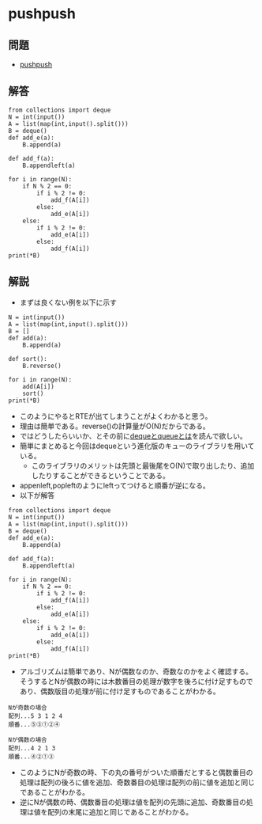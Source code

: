 # pushpush
## 問題
- [pushpush](https://atcoder.jp/contests/abc066/tasks/arc077_a)
## 解答
```
from collections import deque
N = int(input())
A = list(map(int,input().split()))
B = deque()
def add_e(a):
    B.append(a)

def add_f(a):
    B.appendleft(a)

for i in range(N):
    if N % 2 == 0:
        if i % 2 != 0:
            add_f(A[i])
        else:
            add_e(A[i])
    else:
        if i % 2 != 0:
            add_e(A[i])
        else:
            add_f(A[i])
print(*B)
```
## 解説
- まずは良くない例を以下に示す
```
N = int(input())
A = list(map(int,input().split()))
B = []
def add(a):
    B.append(a)

def sort():
    B.reverse()

for i in range(N):
    add(A[i])
    sort()
print(*B)
```
- このようにやるとRTEが出てしまうことがよくわかると思う。
- 理由は簡単である。reverse()の計算量がO(N)だからである。
- ではどうしたらいいか、とその前に[dequeとqueueとは](deque.md)を読んで欲しい。
- 簡単にまとめると今回はdequeという進化版のキューのライブラリを用いている。
    - このライブラリのメリットは先頭と最後尾をO(N)で取り出したり、追加したりすることができるということである。
- appenleft,popleftのようにleftってつけると順番が逆になる。
- 以下が解答
```
from collections import deque
N = int(input())
A = list(map(int,input().split()))
B = deque()
def add_e(a):
    B.append(a)

def add_f(a):
    B.appendleft(a)

for i in range(N):
    if N % 2 == 0:
        if i % 2 != 0:
            add_f(A[i])
        else:
            add_e(A[i])
    else:
        if i % 2 != 0:
            add_e(A[i])
        else:
            add_f(A[i])
print(*B)
```
- アルゴリズムは簡単であり、Nが偶数なのか、奇数なのかをよく確認する。
そうするとNが偶数の時には木数番目の処理が数字を後ろに付け足すものであり、偶数版目の処理が前に付け足すものであることがわかる。
```
Nが奇数の場合
配列...5 3 1 2 4
順番...⑤③①②④

Nが偶数の場合
配列...4 2 1 3
順番...④②①③
```
- このようにNが奇数の時、下の丸の番号がついた順番だとすると偶数番目の処理は配列の後ろに値を追加、奇数番目の処理は配列の前に値を追加と同じであることがわかる。
- 逆にNが偶数の時、偶数番目の処理は値を配列の先頭に追加、奇数番目の処理は値を配列の末尾に追加と同じであることがわかる。